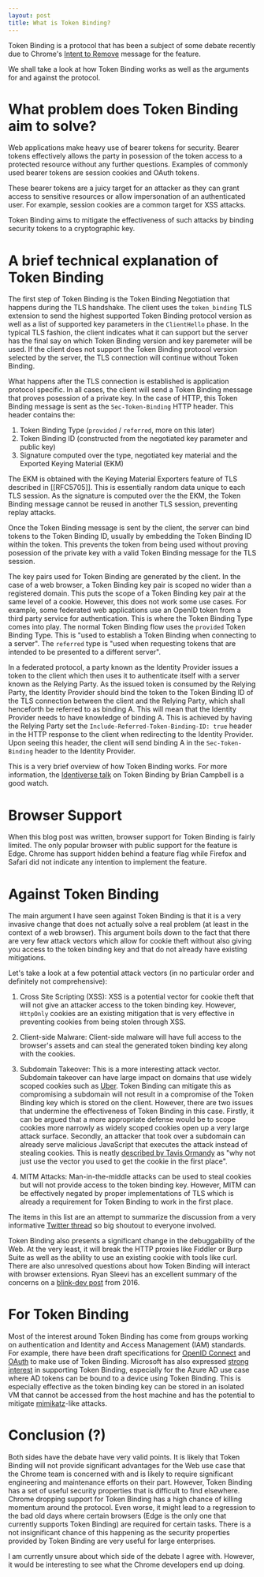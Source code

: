 ```yaml
---
layout: post
title: What is Token Binding?
---
```


Token Binding is a protocol that has been a subject of some debate recently
due to Chrome's [Intent to Remove][intent-to-remove] message for the feature.

We shall take a look at how Token Binding works as well as the arguments for
and against the protocol.

# What problem does Token Binding aim to solve?

Web applications make heavy use of bearer tokens for security. Bearer tokens
effectively allows the party in posession of the token access to a protected
resource without any further questions. Examples of commonly used bearer tokens
are session cookies and OAuth tokens.

These bearer tokens are a juicy target for an attacker as they can grant access
to sensitive resources or allow impersonation of an authenticated user. For
example, session cookies are a common target for XSS attacks.

Token Binding aims to mitigate the effectiveness of such attacks by binding
security tokens to a cryptographic key.

# A brief technical explanation of Token Binding

The first step of Token Binding is the Token Binding Negotiation that happens
during the TLS handshake. The client uses the `token_binding` TLS extension to
send the highest supported Token Binding protocol version as well as a list of
supported key parameters in the `ClientHello` phase. In the typical TLS
fashion, the client indicates what it can support but the server has the final
say on which Token Binding version and key paremeter will be used. If the
client does not support the Token Binding protocol version selected by the
server, the TLS connection will continue without Token Binding.

What happens after the TLS connection is established is application protocol
specific. In all cases, the client will send a Token Binding message that
proves posession of a private key. In the case of HTTP, this Token Binding
message is sent as the `Sec-Token-Binding` HTTP header. This header contains
the:

1. Token Binding Type (`provided` / `referred`, more on this later)
2. Token Binding ID (constructed from the negotiated key parameter and public
   key)
3. Signature computed over the type, negotiated key material and the Exported
   Keying Material (EKM)

The EKM is obtained with the Keying Material Exporters feature of TLS described
in [[RFC5705]]. This is essentially random data unique to each TLS session. As
the signature is computed over the the EKM, the Token Binding message cannot be
reused in another TLS session, preventing replay attacks.

Once the Token Binding message is sent by the client, the server can bind
tokens to the Token Binding ID, usually by embedding the Token Binding ID
within the token. This prevents the token from being used without proving
posession of the private key with a valid Token Binding message for the TLS
session.

The key pairs used for Token Binding are generated by the client. In the case
of a web browser, a Token Binding key pair is scoped no wider than a registered
domain. This puts the scope of a Token Binding key pair at the same level of a
cookie. However, this does not work some use cases. For example, some federated
web applications use an OpenID token from a third party service for
authentication. This is where the Token Binding Type comes into play. The
normal Token Binding flow uses the `provided` Token Binding Type. This is
"used to establish a Token Binding when connecting to a server". The
`referred` type is "used when requesting tokens that are intended to be
presented to a different server".

In a federated protocol, a party known as the Identity Provider issues a token
to the client which then uses it to authenticate itself with a server known as
the Relying Party. As the issued token is consumed by the Relying Party, the
Identity Provider should bind the token to the Token Binding ID of the TLS
connection between the client and the Relying Party, which shall henceforth be
referred to as binding A. This will mean that the Identity Provider needs to
have knowledge of binding A. This is achieved by having the Relying Party set
the `Include-Referred-Token-Binding-ID: true` header in the HTTP response to
the client when redirecting to the Identity Provider. Upon seeing this header,
the client will send binding A in the `Sec-Token-Binding` header to the
Identity Provider.

This is a very brief overview of how Token Binding works. For more information,
the [Identiverse talk][identiverse-talk] on Token Binding by Brian Campbell is
a good watch.

# Browser Support

When this blog post was written, browser support for Token Binding is fairly
limited. The only popular browser with public support for the feature is Edge.
Chrome has support hidden behind a feature flag while Firefox and Safari did
not indicate any intention to implement the feature.

# Against Token Binding

The main argument I have seen against Token Binding is that it is a very
invasive change that does not actually solve a real problem (at least in the
context of a web browser). This argument boils down to the fact that there are
very few attack vectors which allow for cookie theft without also giving you
access to the token binding key and that do not already have existing
mitigations.

Let's take a look at a few potential attack vectors (in no particular order and
definitely not comprehensive):

1. Cross Site Scripting (XSS): XSS is a potential vector for cookie theft that
will not give an attacker access to the token binding key. However, `HttpOnly`
cookies are an existing mitigation that is very effective in preventing cookies
from being stolen through XSS.

2. Client-side Malware: Client-side malware will have full access to the
browser's assets and can steal the generated token binding key along with the
cookies.

3. Subdomain Takeover: This is a more interesting attack vector. Subdomain
takeover can have large impact on domains that use widely scoped cookies such
as [Uber][uber-subdomain-takeover]. Token Binding can mitigate this as
compromising a subdomain will not result in a compromise of the Token Binding
key which is stored on the client. However, there are two issues that undermine
the effectiveness of Token Binding in this case. Firstly, it can be argued that
a more appropriate defense would be to scope cookies more narrowly as widely
scoped cookies open up a very large attack surface. Secondly, an attacker that
took over a subdomain can already serve malicious JavaScript that executes the
attack instead of stealing cookies. This is neatly [described by Tavis
Ormandy][twitter-taviso] as "why not just use the vector you used to get the
cookie in the first place".

4. MITM Attacks: Man-in-the-middle attacks can be used to steal cookies but
will not provide access to the token binding key. However, MITM can be
effectively negated by proper implementations of TLS which is already a
requirement for Token Binding to work in the first place.

The items in this list are an attempt to summarize the discussion from a very
informative [Twitter thread][twitter] so big shoutout to everyone involved.

Token Binding also presents a significant change in the debuggability of the
Web. At the very least, it will break the HTTP proxies like Fiddler or Burp
Suite as well as the ability to use an existing cookie with tools like curl.
There are also unresolved questions about how Token Binding will interact with
browser extensions. Ryan Sleevi has an excellent summary of the concerns on a
[blink-dev post][ryan-sleevi-blink-dev] from 2016.

# For Token Binding

Most of the interest around Token Binding has come from groups working on
authentication and Identity and Access Management (IAM) standards. For example,
there have been draft specifications for [OpenID Connect][openid-token-binding]
and [OAuth][oauth-token-binding] to make use of Token Binding. Microsoft has
also expressed [strong interest][ms-tweet] in supporting Token Binding,
especially for the Azure AD use case where AD tokens can be bound to a device
using Token Binding. This is especially effective as the token binding key can
be stored in an isolated VM that cannot be accessed from the host machine and
has the potential to mitigate [mimikatz][mimikatz]-like attacks.

# Conclusion (?)

Both sides have the debate have very valid points. It is likely that Token
Binding will not provide significant advantages for the Web use case that the
Chrome team is concerned with and is likely to require significant engineering
and maintenance efforts on their part. However, Token Binding has a set of
useful security properties that is difficult to find elsewhere. Chrome dropping
support for Token Binding has a high chance of killing momentum around the
protocol. Even worse, it might lead to a regression to the bad old days where
certain browsers (Edge is the only one that currently supports Token Binding)
are required for certain tasks. There is a not insignificant chance of this
happening as the security properties provided by Token Binding are very useful
for large enterprises.

I am currently unsure about which side of the debate I agree with. However, it
would be interesting to see what the Chrome developers end up doing.

[intent-to-remove]: https://groups.google.com/a/chromium.org/d/msg/blink-dev/OkdLUyYmY1E/w2ESAeshBgAJ
[identiverse-talk]: https://youtu.be/m6ssv-MtJDw
[uber-subdomain-takeover]: https://www.arneswinnen.net/2017/06/authentication-bypass-on-ubers-sso-via-subdomain-takeover/
[twitter-taviso]: https://twitter.com/taviso/status/1032279018182078464
[twitter]: https://twitter.com/__b_c/status/1030561000724942848
[ryan-sleevi-blink-dev]: https://groups.google.com/a/chromium.org/d/msg/blink-dev/r4zE8RKB6l4/0VNjdZRQAAAJ
[openid-token-binding]: https://openid.net/specs/openid-connect-token-bound-authentication-1_0.html
[oauth-token-binding]: https://tools.ietf.org/html/draft-ietf-oauth-token-binding-07
[ms-tweet]: https://twitter.com/SteveSyfuhs/status/1031968387260272641
[mimikatz]: https://github.com/gentilkiwi/mimikatz
